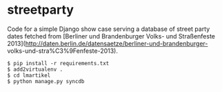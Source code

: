 streetparty
===========

Code for a simple Django show case serving a database of street party
dates fetched from [Berliner und Brandenburger Volks- und Straßenfeste
2013](http://daten.berlin.de/datensaetze/berliner-und-brandenburger-
volks-und-stra%C3%9Fenfeste-2013).

    $ pip install -r requirements.txt
    $ add2virtualenv .
    $ cd lmartikel
    $ python manage.py syncdb
